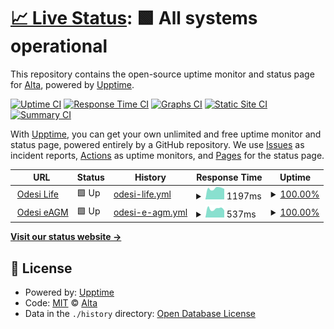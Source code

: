 # [📈 Live Status](https://falconeri.github.io/odesi-uptime): <!--live status--> **🟩 All systems operational**

This repository contains the open-source uptime monitor and status page for [Alta](https://altaa.id/), powered by [Upptime](https://github.com/upptime/upptime).

[![Uptime CI](https://github.com/falconeri/odesi-uptime/workflows/Uptime%20CI/badge.svg)](https://github.com/falconeri/odesi-uptime/actions?query=workflow%3A%22Uptime+CI%22)
[![Response Time CI](https://github.com/falconeri/odesi-uptime/workflows/Response%20Time%20CI/badge.svg)](https://github.com/falconeri/odesi-uptime/actions?query=workflow%3A%22Response+Time+CI%22)
[![Graphs CI](https://github.com/falconeri/odesi-uptime/workflows/Graphs%20CI/badge.svg)](https://github.com/falconeri/odesi-uptime/actions?query=workflow%3A%22Graphs+CI%22)
[![Static Site CI](https://github.com/falconeri/odesi-uptime/workflows/Static%20Site%20CI/badge.svg)](https://github.com/falconeri/odesi-uptime/actions?query=workflow%3A%22Static+Site+CI%22)
[![Summary CI](https://github.com/falconeri/odesi-uptime/workflows/Summary%20CI/badge.svg)](https://github.com/falconeri/odesi-uptime/actions?query=workflow%3A%22Summary+CI%22)

With [Upptime](https://upptime.js.org), you can get your own unlimited and free uptime monitor and status page, powered entirely by a GitHub repository. We use [Issues](https://github.com/falconeri/odesi-uptime/issues) as incident reports, [Actions](https://github.com/falconeri/odesi-uptime/actions) as uptime monitors, and [Pages](https://falconeri.github.io/odesi-uptime) for the status page.

<!--start: status pages-->
<!-- This summary is generated by Upptime (https://github.com/upptime/upptime) -->
<!-- Do not edit this manually, your changes will be overwritten -->
<!-- prettier-ignore -->
| URL | Status | History | Response Time | Uptime |
| --- | ------ | ------- | ------------- | ------ |
| <img alt="" src="https://icons.duckduckgo.com/ip3/odesi.life.ico" height="13"> [Odesi Life](https://odesi.life/ping) | 🟩 Up | [odesi-life.yml](https://github.com/falconeri/odesi-uptime/commits/HEAD/history/odesi-life.yml) | <details><summary><img alt="Response time graph" src="./graphs/odesi-life/response-time-week.png" height="20"> 1197ms</summary><br><a href="https://falconeri.github.io/odesi-uptime/history/odesi-life"><img alt="Response time 1229" src="https://img.shields.io/endpoint?url=https%3A%2F%2Fraw.githubusercontent.com%2Ffalconeri%2Fodesi-uptime%2FHEAD%2Fapi%2Fodesi-life%2Fresponse-time.json"></a><br><a href="https://falconeri.github.io/odesi-uptime/history/odesi-life"><img alt="24-hour response time 1214" src="https://img.shields.io/endpoint?url=https%3A%2F%2Fraw.githubusercontent.com%2Ffalconeri%2Fodesi-uptime%2FHEAD%2Fapi%2Fodesi-life%2Fresponse-time-day.json"></a><br><a href="https://falconeri.github.io/odesi-uptime/history/odesi-life"><img alt="7-day response time 1197" src="https://img.shields.io/endpoint?url=https%3A%2F%2Fraw.githubusercontent.com%2Ffalconeri%2Fodesi-uptime%2FHEAD%2Fapi%2Fodesi-life%2Fresponse-time-week.json"></a><br><a href="https://falconeri.github.io/odesi-uptime/history/odesi-life"><img alt="30-day response time 1268" src="https://img.shields.io/endpoint?url=https%3A%2F%2Fraw.githubusercontent.com%2Ffalconeri%2Fodesi-uptime%2FHEAD%2Fapi%2Fodesi-life%2Fresponse-time-month.json"></a><br><a href="https://falconeri.github.io/odesi-uptime/history/odesi-life"><img alt="1-year response time 1232" src="https://img.shields.io/endpoint?url=https%3A%2F%2Fraw.githubusercontent.com%2Ffalconeri%2Fodesi-uptime%2FHEAD%2Fapi%2Fodesi-life%2Fresponse-time-year.json"></a></details> | <details><summary><a href="https://falconeri.github.io/odesi-uptime/history/odesi-life">100.00%</a></summary><a href="https://falconeri.github.io/odesi-uptime/history/odesi-life"><img alt="All-time uptime 99.77%" src="https://img.shields.io/endpoint?url=https%3A%2F%2Fraw.githubusercontent.com%2Ffalconeri%2Fodesi-uptime%2FHEAD%2Fapi%2Fodesi-life%2Fuptime.json"></a><br><a href="https://falconeri.github.io/odesi-uptime/history/odesi-life"><img alt="24-hour uptime 100.00%" src="https://img.shields.io/endpoint?url=https%3A%2F%2Fraw.githubusercontent.com%2Ffalconeri%2Fodesi-uptime%2FHEAD%2Fapi%2Fodesi-life%2Fuptime-day.json"></a><br><a href="https://falconeri.github.io/odesi-uptime/history/odesi-life"><img alt="7-day uptime 100.00%" src="https://img.shields.io/endpoint?url=https%3A%2F%2Fraw.githubusercontent.com%2Ffalconeri%2Fodesi-uptime%2FHEAD%2Fapi%2Fodesi-life%2Fuptime-week.json"></a><br><a href="https://falconeri.github.io/odesi-uptime/history/odesi-life"><img alt="30-day uptime 100.00%" src="https://img.shields.io/endpoint?url=https%3A%2F%2Fraw.githubusercontent.com%2Ffalconeri%2Fodesi-uptime%2FHEAD%2Fapi%2Fodesi-life%2Fuptime-month.json"></a><br><a href="https://falconeri.github.io/odesi-uptime/history/odesi-life"><img alt="1-year uptime 99.44%" src="https://img.shields.io/endpoint?url=https%3A%2F%2Fraw.githubusercontent.com%2Ffalconeri%2Fodesi-uptime%2FHEAD%2Fapi%2Fodesi-life%2Fuptime-year.json"></a></details>
| <img alt="" src="https://icons.duckduckgo.com/ip3/eagm.my.ico" height="13"> [Odesi eAGM](https://eagm.my/ping) | 🟩 Up | [odesi-e-agm.yml](https://github.com/falconeri/odesi-uptime/commits/HEAD/history/odesi-e-agm.yml) | <details><summary><img alt="Response time graph" src="./graphs/odesi-e-agm/response-time-week.png" height="20"> 537ms</summary><br><a href="https://falconeri.github.io/odesi-uptime/history/odesi-e-agm"><img alt="Response time 643" src="https://img.shields.io/endpoint?url=https%3A%2F%2Fraw.githubusercontent.com%2Ffalconeri%2Fodesi-uptime%2FHEAD%2Fapi%2Fodesi-e-agm%2Fresponse-time.json"></a><br><a href="https://falconeri.github.io/odesi-uptime/history/odesi-e-agm"><img alt="24-hour response time 659" src="https://img.shields.io/endpoint?url=https%3A%2F%2Fraw.githubusercontent.com%2Ffalconeri%2Fodesi-uptime%2FHEAD%2Fapi%2Fodesi-e-agm%2Fresponse-time-day.json"></a><br><a href="https://falconeri.github.io/odesi-uptime/history/odesi-e-agm"><img alt="7-day response time 537" src="https://img.shields.io/endpoint?url=https%3A%2F%2Fraw.githubusercontent.com%2Ffalconeri%2Fodesi-uptime%2FHEAD%2Fapi%2Fodesi-e-agm%2Fresponse-time-week.json"></a><br><a href="https://falconeri.github.io/odesi-uptime/history/odesi-e-agm"><img alt="30-day response time 536" src="https://img.shields.io/endpoint?url=https%3A%2F%2Fraw.githubusercontent.com%2Ffalconeri%2Fodesi-uptime%2FHEAD%2Fapi%2Fodesi-e-agm%2Fresponse-time-month.json"></a><br><a href="https://falconeri.github.io/odesi-uptime/history/odesi-e-agm"><img alt="1-year response time 580" src="https://img.shields.io/endpoint?url=https%3A%2F%2Fraw.githubusercontent.com%2Ffalconeri%2Fodesi-uptime%2FHEAD%2Fapi%2Fodesi-e-agm%2Fresponse-time-year.json"></a></details> | <details><summary><a href="https://falconeri.github.io/odesi-uptime/history/odesi-e-agm">100.00%</a></summary><a href="https://falconeri.github.io/odesi-uptime/history/odesi-e-agm"><img alt="All-time uptime 99.77%" src="https://img.shields.io/endpoint?url=https%3A%2F%2Fraw.githubusercontent.com%2Ffalconeri%2Fodesi-uptime%2FHEAD%2Fapi%2Fodesi-e-agm%2Fuptime.json"></a><br><a href="https://falconeri.github.io/odesi-uptime/history/odesi-e-agm"><img alt="24-hour uptime 100.00%" src="https://img.shields.io/endpoint?url=https%3A%2F%2Fraw.githubusercontent.com%2Ffalconeri%2Fodesi-uptime%2FHEAD%2Fapi%2Fodesi-e-agm%2Fuptime-day.json"></a><br><a href="https://falconeri.github.io/odesi-uptime/history/odesi-e-agm"><img alt="7-day uptime 100.00%" src="https://img.shields.io/endpoint?url=https%3A%2F%2Fraw.githubusercontent.com%2Ffalconeri%2Fodesi-uptime%2FHEAD%2Fapi%2Fodesi-e-agm%2Fuptime-week.json"></a><br><a href="https://falconeri.github.io/odesi-uptime/history/odesi-e-agm"><img alt="30-day uptime 100.00%" src="https://img.shields.io/endpoint?url=https%3A%2F%2Fraw.githubusercontent.com%2Ffalconeri%2Fodesi-uptime%2FHEAD%2Fapi%2Fodesi-e-agm%2Fuptime-month.json"></a><br><a href="https://falconeri.github.io/odesi-uptime/history/odesi-e-agm"><img alt="1-year uptime 100.00%" src="https://img.shields.io/endpoint?url=https%3A%2F%2Fraw.githubusercontent.com%2Ffalconeri%2Fodesi-uptime%2FHEAD%2Fapi%2Fodesi-e-agm%2Fuptime-year.json"></a></details>

<!--end: status pages-->

[**Visit our status website →**](https://falconeri.github.io/odesi-uptime)

## 📄 License

- Powered by: [Upptime](https://github.com/upptime/upptime)
- Code: [MIT](./LICENSE) © [Alta](https://altaa.id/)
- Data in the `./history` directory: [Open Database License](https://opendatacommons.org/licenses/odbl/1-0/)
